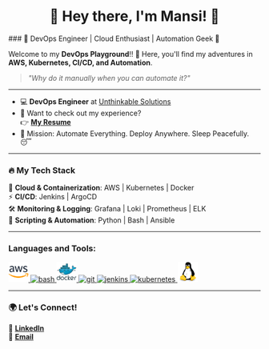 
<h1 align="center">👋 Hey there, I'm Mansi! 🚀</h1>
###  🌟 DevOps Engineer | Cloud Enthusiast | Automation Geek 🤖

Welcome to my **DevOps Playground**!! 🎯 Here, you'll find my adventures in **AWS, Kubernetes, CI/CD, and Automation**. 
> _"Why do it manually when you can automate it?"_  


---
- 💻 **DevOps Engineer** at [Unthinkable Solutions](https://www.unthinkable.co/)  
- 📄 Want to check out my experience?  
  👉 **[My Resume](https://drive.google.com/file/d/1Pk2e4nZPS0sYrlY1O53eigZc-9D9Ufcf/view?usp=sharing)**  
- 🎯 Mission: Automate Everything. Deploy Anywhere. Sleep Peacefully. 😴

---

### 🔥 My Tech Stack

🚀 **Cloud & Containerization**: AWS | Kubernetes | Docker  
⚡ **CI/CD**: Jenkins | ArgoCD   
🛠 **Monitoring & Logging**: Grafana | Loki | Prometheus | ELK  
🔧 **Scripting & Automation**: Python | Bash | Ansible  

---
<h3 align="left">Languages and Tools:</h3>
<p align="left"> <a href="https://aws.amazon.com" target="_blank" rel="noreferrer"> <img src="https://raw.githubusercontent.com/devicons/devicon/master/icons/amazonwebservices/amazonwebservices-original-wordmark.svg" alt="aws" width="40" height="40"/> </a> <a href="https://www.gnu.org/software/bash/" target="_blank" rel="noreferrer"> <img src="https://www.vectorlogo.zone/logos/gnu_bash/gnu_bash-icon.svg" alt="bash" width="40" height="40"/> </a> <a href="https://www.docker.com/" target="_blank" rel="noreferrer"> <img src="https://raw.githubusercontent.com/devicons/devicon/master/icons/docker/docker-original-wordmark.svg" alt="docker" width="40" height="40"/> </a> <a href="https://git-scm.com/" target="_blank" rel="noreferrer"> <img src="https://www.vectorlogo.zone/logos/git-scm/git-scm-icon.svg" alt="git" width="40" height="40"/> </a> <a href="https://www.jenkins.io" target="_blank" rel="noreferrer"> <img src="https://www.vectorlogo.zone/logos/jenkins/jenkins-icon.svg" alt="jenkins" width="40" height="40"/> </a> <a href="https://kubernetes.io" target="_blank" rel="noreferrer"> <img src="https://www.vectorlogo.zone/logos/kubernetes/kubernetes-icon.svg" alt="kubernetes" width="40" height="40"/> </a> <a href="https://www.linux.org/" target="_blank" rel="noreferrer"> <img src="https://raw.githubusercontent.com/devicons/devicon/master/icons/linux/linux-original.svg" alt="linux" width="40" height="40"/> </a> </p>

---


### 🌍 Let's Connect!  

💼 **[LinkedIn](https://www.linkedin.com/in/mansi-ahlawat-4368351a4/)**  
📧 **[Email](mailto:mansi.ahlawat0102@gmail.com)**  

